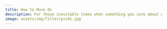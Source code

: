 ```yaml
---
title: How to Move On
description: For those inevitable times when something you care about goes away...
image: assets/img/filler/pic01.jpg
---
```


